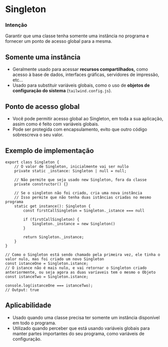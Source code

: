 # Singleton

### Intenção

Garantir que uma classe tenha somente uma instância no programa e fornecer um ponto de acesso global para a mesma.

## Somente uma instância

- Geralmente usado para acessar **recursos compartilhados,** como acesso à base de dados, interfaces gráficas, servidores de impressão, etc…
- Usado para substituir variáveis globais, como o uso de ********objetos de configuração do sistema******** (`tailwind.config.js`).

## Ponto de acesso global

- Você pode permitir acesso global ao Singleton, em toda a sua aplicação, assim como é feito com variáveis globais.
- Pode ser protegida com encapsulamento, evito que outro código sobrescreva o seu valor.

## Exemplo de implementação

```tsx
export class Singleton {
	// O valor de Singleton, inicialmente vai ser nullo
	private static _instance: Singleton | null = null;
	
	// Não permite que seja usado new Singleton, fora da classe
	private constructor() {}
	
	// Se o singleton não foi criado, cria uma nova instância
	// Isso permite que não tenha duas istâncias criadas no mesmo programa
	static get instance(): Singleton {
		const firstCallSingleton = Singleton._istance === null

		if (firstCallSingleton) {
			Singleton._instance = new Singleton()
		}

		return Singleton._instance;
	}
}

// Como o Singleton está sendo chamado pela primeira vez, ele tinha o valor nulo, mas foi criado um novo Singleton
const istanceOne = Singleton.istance;
// O istance não é mais nulo, e vai retornar o Singleton criado anteriormente, ou seja agora as duas varíaveis tem o mesmo o Objeto
const istanceTwo = Singleton.istance;

console.log(istanceOne === istanceTwo);
// Output: true
```

## Aplicabilidade

- Usado quando uma classe precisa ter somente um instância disponível em todo o programa.
- Utilizado quando perceber que está usando variáveis globais para manter partes importantes do seu programa, como variáveis de configuração.